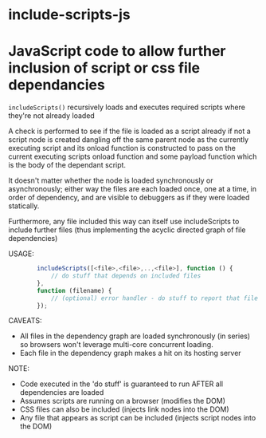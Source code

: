 # include-scripts-js
JavaScript code to allow further inclusion of script or css file dependancies
=============================================================================    
`includeScripts()` recursively loads and executes required scripts where they're not already loaded

A check is performed to see if the file is loaded as a script already
if not a script node is created dangling off the same parent node as the currently executing script
and its onload function is constructed to pass on the current executing scripts onload function 
and some payload function which is the body of the dependant script.

It doesn't matter whether the node is loaded synchronously or asynchronously; either way the files
are each loaded once, one at a time, in order of dependency, and are visible to debuggers as if they were
loaded statically.

Furthermore, any file included this way can itself use includeScripts to include further files (thus 
implementing the acyclic directed graph of file dependencies)

USAGE:
```javascript
        includeScripts([<file>,<file>,..,<file>], function () {
            // do stuff that depends on included files
        },
        function (filename) {
            // (optional) error handler - do stuff to report that file <filename> wasn't loaded
        });
```
        
CAVEATS:
  * All files in the dependency graph are loaded synchronously (in series) so browsers won't leverage multi-core concurrent loading.
  * Each file in the dependency graph makes a hit on its hosting server
           
NOTE:
  * Code executed in the 'do stuff' is guaranteed to run AFTER all dependencies are loaded
  * Assumes scripts are running on a browser (modifies the DOM)
  * CSS files can also be included (injects link nodes into the DOM)
  * Any file that appears as script can be included (injects script nodes into the DOM)
